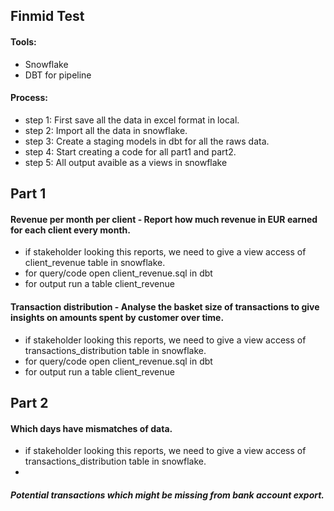 ## Finmid Test 

#### Tools:
 - Snowflake
 - DBT for pipeline
   
#### Process:
- step 1: First save all the data in excel format in local.
- step 2: Import all the data in snowflake.
- step 3: Create a staging models in dbt for all the raws data.
- step 4: Start creating a code for all part1 and part2.
- step 5: All output avaible as a views in snowflake
  
## Part 1
#### Revenue per month per client - Report how much revenue in EUR earned for each client every month.
- if stakeholder looking this reports, we need to give a view access of client_revenue table in snowflake.
- for query/code open client_revenue.sql in dbt
- for output run a table client_revenue

#### Transaction distribution - Analyse the basket size of transactions to give insights on amounts spent by customer over time.
- if stakeholder looking this reports, we need to give a view access of transactions_distribution table in snowflake.
- for query/code open client_revenue.sql in dbt
- for output run a table client_revenue

## Part 2

#### Which days have mismatches of data.
- if stakeholder looking this reports, we need to give a view access of transactions_distribution table in snowflake.
- 

##### Potential transactions which might be missing from bank account export.
